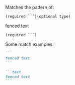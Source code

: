Matches the pattern of:  

```text
(reguired ```)(optional type)
```

fenced text  

```text
(reguired ```)
```

Some match examples:

````markdown
```  
fenced text  
```

```text  
fenced text  
```
````  